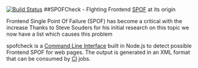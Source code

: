  [![Build Status](https://secure.travis-ci.org/senthilp/spofcheck.png?branch=master)](https://travis-ci.org/senthilp/spofcheck)
##SPOFCheck - FIghting Frontend [SPOF](http://en.wikipedia.org/wiki/Single_point_of_failure) at its origin

Frontend Single Point Of Failure (SPOF) has become a critical with the increase Thanks to Steve Souders for his initial 
research on this topic we now have a list which causes this problem

spofcheck is a [Command Line Interface](http://en.wikipedia.org/wiki/Command-line_interface) built in Node.js to detect 
possible Frontend SPOF for web pages. The output is generated in an XML format
that can be consumed by [CI](http://en.wikipedia.org/wiki/Continuous_integration) jobs. 